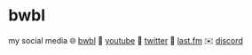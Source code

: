 # bwbl
my social media
🌐 [bwbl](https://bwbl.me)
📼 [youtube](https://www.youtube.com/@imbwbl)
🐤 [twitter](https://twitter.com/Imbwbl)
🎵 [last.fm](https://www.last.fm/user/bwbl)
✉️ [discord](https://discord.com/users/860445720108204082)
